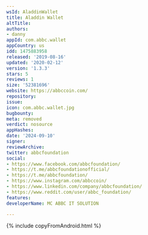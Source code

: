 ```yaml
---
wsId: AladdinWallet
title: Aladdin Wallet
altTitle: 
authors:
- danny
appId: com.abbc.wallet
appCountry: us
idd: 1475883958
released: '2019-08-16'
updated: '2020-02-12'
version: '1.3.3'
stars: 5
reviews: 1
size: '52381696'
website: https://abbccoin.com/
repository: 
issue: 
icon: com.abbc.wallet.jpg
bugbounty: 
meta: removed
verdict: nosource
appHashes: 
date: '2024-09-10'
signer: 
reviewArchive: 
twitter: abbcfoundation
social:
- https://www.facebook.com/abbcfoundation/
- https://t.me/abbcfoundationofficial/
- https://t.me/abbcfoundation/
- https://www.instagram.com/abbccoin/
- https://www.linkedin.com/company/abbcfoundation/
- https://www.reddit.com/user/abbc_foundation/
features: 
developerName: MC ABBC IT SOLUTION

---
```


{% include copyFromAndroid.html %}
